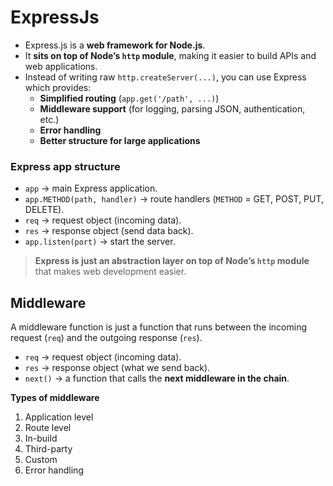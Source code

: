 # ExpressJs

- Express.js is a **web framework for Node.js**.
- It **sits on top of Node’s `http` module**, making it easier to build APIs and web applications.
- Instead of writing raw `http.createServer(...)`, you can use Express which provides:
    - **Simplified routing** (`app.get('/path', ...)`)
    - **Middleware support** (for logging, parsing JSON, authentication, etc.)
    - **Error handling**
    - **Better structure for large applications**

### Express app structure

- `app` → main Express application.
- `app.METHOD(path, handler)` → route handlers (`METHOD` = GET, POST, PUT, DELETE).
- `req` → request object (incoming data).
- `res` → response object (send data back).
- `app.listen(port)` → start the server.

> **Express is just an abstraction layer on top of Node’s `http` module** that makes web development easier.
> 

## Middleware

A middleware function is just a function that runs between the incoming request (`req`) and the outgoing response (`res`).

- `req` → request object (incoming data).
- `res` → response object (what we send back).
- `next()` → a function that calls the **next middleware in the chain**.

**Types of middleware**

1. Application level
2. Route level
3. In-build
4. Third-party
5. Custom
6. Error handling